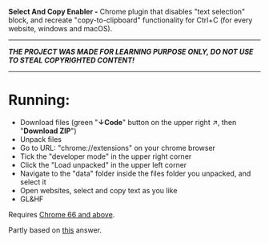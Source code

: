 **Select And Copy Enabler -** Chrome plugin that disables "text selection" block, and recreate "copy-to-clipboard" functionality for Ctrl+C (for every website, windows and macOS).
___
***THE PROJECT WAS MADE FOR LEARNING PURPOSE ONLY, DO NOT USE TO STEAL COPYRIGHTED CONTENT!***
___
# Running:
- Download files (green "**↓Code**" button on the upper right ↗, then "**Download ZIP**")
- Unpack files
- Go to URL: "chrome://extensions" on your chrome browser
- Tick the "developer mode" in the upper right corner
- Click the "Load unpacked" in the upper left corner
- Navigate to the "data" folder inside the files folder you unpacked, and select it
- Open websites, select and copy text as you like
- GL&HF

Requires [Chrome 66 and above](https://developer.mozilla.org/en-US/docs/Web/API/Clipboard/writeText).

Partly based on [this](https://superuser.com/a/1282849/507984) answer.
